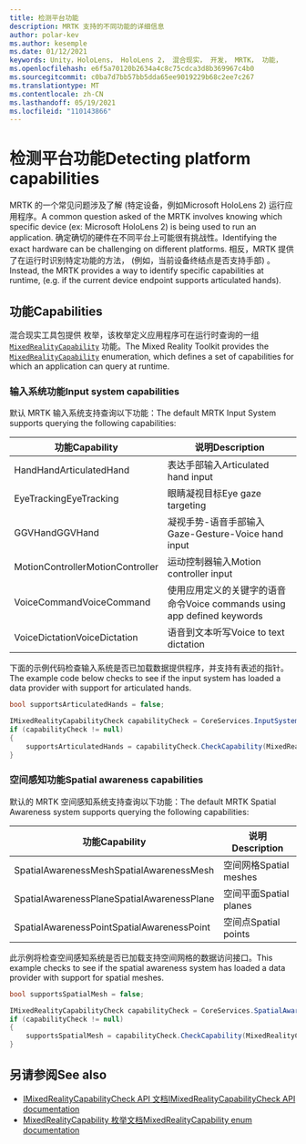 ```yaml
---
title: 检测平台功能
description: MRTK 支持的不同功能的详细信息
author: polar-kev
ms.author: kesemple
ms.date: 01/12/2021
keywords: Unity，HoloLens， HoloLens 2， 混合现实， 开发， MRTK， 功能，
ms.openlocfilehash: e6f5a70120b2634a4c8c75cdca3d8b369967c4b0
ms.sourcegitcommit: c0ba7d7bb57bb5dda65ee9019229b68c2ee7c267
ms.translationtype: MT
ms.contentlocale: zh-CN
ms.lasthandoff: 05/19/2021
ms.locfileid: "110143866"
---
```

# <a name="detecting-platform-capabilities"></a><span data-ttu-id="f513e-104">检测平台功能</span><span class="sxs-lookup"><span data-stu-id="f513e-104">Detecting platform capabilities</span></span>

<span data-ttu-id="f513e-105">MRTK 的一个常见问题涉及了解 (特定设备，例如Microsoft HoloLens 2) 运行应用程序。</span><span class="sxs-lookup"><span data-stu-id="f513e-105">A common question asked of the MRTK involves knowing which specific device (ex: Microsoft HoloLens 2) is being used to run an application.</span></span> <span data-ttu-id="f513e-106">确定确切的硬件在不同平台上可能很有挑战性。</span><span class="sxs-lookup"><span data-stu-id="f513e-106">Identifying the exact hardware can be challenging on different platforms.</span></span> <span data-ttu-id="f513e-107">相反，MRTK 提供了在运行时识别特定功能的方法， (例如，当前设备终结点是否支持手部) 。</span><span class="sxs-lookup"><span data-stu-id="f513e-107">Instead, the MRTK provides a way to identify specific capabilities at runtime, (e.g. if the current device endpoint supports articulated hands).</span></span>

## <a name="capabilities"></a><span data-ttu-id="f513e-108">功能</span><span class="sxs-lookup"><span data-stu-id="f513e-108">Capabilities</span></span>

<span data-ttu-id="f513e-109">混合现实工具包提供 枚举，该枚举定义应用程序可在运行时查询的一组 [`MixedRealityCapability`](xref:Microsoft.MixedReality.Toolkit.MixedRealityCapability) 功能。</span><span class="sxs-lookup"><span data-stu-id="f513e-109">The Mixed Reality Toolkit provides the [`MixedRealityCapability`](xref:Microsoft.MixedReality.Toolkit.MixedRealityCapability) enumeration, which defines a set of capabilities for which an application can query at runtime.</span></span>

### <a name="input-system-capabilities"></a><span data-ttu-id="f513e-110">输入系统功能</span><span class="sxs-lookup"><span data-stu-id="f513e-110">Input system capabilities</span></span>

<span data-ttu-id="f513e-111">默认 MRTK 输入系统支持查询以下功能：</span><span class="sxs-lookup"><span data-stu-id="f513e-111">The default MRTK Input System supports querying the following capabilities:</span></span>

| <span data-ttu-id="f513e-112">功能</span><span class="sxs-lookup"><span data-stu-id="f513e-112">Capability</span></span> | <span data-ttu-id="f513e-113">说明</span><span class="sxs-lookup"><span data-stu-id="f513e-113">Description</span></span> |
|---|---|
| <span data-ttu-id="f513e-114">HandHand</span><span class="sxs-lookup"><span data-stu-id="f513e-114">ArticulatedHand</span></span> | <span data-ttu-id="f513e-115">表达手部输入</span><span class="sxs-lookup"><span data-stu-id="f513e-115">Articulated hand input</span></span> |
| <span data-ttu-id="f513e-116">EyeTracking</span><span class="sxs-lookup"><span data-stu-id="f513e-116">EyeTracking</span></span> | <span data-ttu-id="f513e-117">眼睛凝视目标</span><span class="sxs-lookup"><span data-stu-id="f513e-117">Eye gaze targeting</span></span> |
| <span data-ttu-id="f513e-118">GGVHand</span><span class="sxs-lookup"><span data-stu-id="f513e-118">GGVHand</span></span> | <span data-ttu-id="f513e-119">凝视手势-语音手部输入</span><span class="sxs-lookup"><span data-stu-id="f513e-119">Gaze-Gesture-Voice hand input</span></span> |
| <span data-ttu-id="f513e-120">MotionController</span><span class="sxs-lookup"><span data-stu-id="f513e-120">MotionController</span></span> | <span data-ttu-id="f513e-121">运动控制器输入</span><span class="sxs-lookup"><span data-stu-id="f513e-121">Motion controller input</span></span> |
| <span data-ttu-id="f513e-122">VoiceCommand</span><span class="sxs-lookup"><span data-stu-id="f513e-122">VoiceCommand</span></span> | <span data-ttu-id="f513e-123">使用应用定义的关键字的语音命令</span><span class="sxs-lookup"><span data-stu-id="f513e-123">Voice commands using app defined keywords</span></span> |
| <span data-ttu-id="f513e-124">VoiceDictation</span><span class="sxs-lookup"><span data-stu-id="f513e-124">VoiceDictation</span></span> | <span data-ttu-id="f513e-125">语音到文本听写</span><span class="sxs-lookup"><span data-stu-id="f513e-125">Voice to text dictation</span></span> |

<span data-ttu-id="f513e-126">下面的示例代码检查输入系统是否已加载数据提供程序，并支持有表述的指针。</span><span class="sxs-lookup"><span data-stu-id="f513e-126">The example code below checks to see if the input system has loaded a data provider with support for articulated hands.</span></span>

```c#
bool supportsArticulatedHands = false;

IMixedRealityCapabilityCheck capabilityCheck = CoreServices.InputSystem as IMixedRealityCapabilityCheck;
if (capabilityCheck != null)
{
    supportsArticulatedHands = capabilityCheck.CheckCapability(MixedRealityCapability.ArticulatedHand);
}
```

### <a name="spatial-awareness-capabilities"></a><span data-ttu-id="f513e-127">空间感知功能</span><span class="sxs-lookup"><span data-stu-id="f513e-127">Spatial awareness capabilities</span></span>

<span data-ttu-id="f513e-128">默认的 MRTK 空间感知系统支持查询以下功能：</span><span class="sxs-lookup"><span data-stu-id="f513e-128">The default MRTK Spatial Awareness system supports querying the following capabilities:</span></span>

| <span data-ttu-id="f513e-129">功能</span><span class="sxs-lookup"><span data-stu-id="f513e-129">Capability</span></span> | <span data-ttu-id="f513e-130">说明</span><span class="sxs-lookup"><span data-stu-id="f513e-130">Description</span></span> |
|---|---|
| <span data-ttu-id="f513e-131">SpatialAwarenessMesh</span><span class="sxs-lookup"><span data-stu-id="f513e-131">SpatialAwarenessMesh</span></span> | <span data-ttu-id="f513e-132">空间网格</span><span class="sxs-lookup"><span data-stu-id="f513e-132">Spatial meshes</span></span> |
| <span data-ttu-id="f513e-133">SpatialAwarenessPlane</span><span class="sxs-lookup"><span data-stu-id="f513e-133">SpatialAwarenessPlane</span></span> | <span data-ttu-id="f513e-134">空间平面</span><span class="sxs-lookup"><span data-stu-id="f513e-134">Spatial planes</span></span> |
| <span data-ttu-id="f513e-135">SpatialAwarenessPoint</span><span class="sxs-lookup"><span data-stu-id="f513e-135">SpatialAwarenessPoint</span></span> | <span data-ttu-id="f513e-136">空间点</span><span class="sxs-lookup"><span data-stu-id="f513e-136">Spatial points</span></span> |

<span data-ttu-id="f513e-137">此示例将检查空间感知系统是否已加载支持空间网格的数据访问接口。</span><span class="sxs-lookup"><span data-stu-id="f513e-137">This example checks to see if the spatial awareness system has loaded a data provider with support for spatial meshes.</span></span>

```c#
bool supportsSpatialMesh = false;

IMixedRealityCapabilityCheck capabilityCheck = CoreServices.SpatialAwarenessSystem as IMixedRealityCapabilityCheck;
if (capabilityCheck != null)
{
    supportsSpatialMesh = capabilityCheck.CheckCapability(MixedRealityCapability.SpatialAwarenessMesh);
}
```

## <a name="see-also"></a><span data-ttu-id="f513e-138">另请参阅</span><span class="sxs-lookup"><span data-stu-id="f513e-138">See also</span></span>

- [<span data-ttu-id="f513e-139">IMixedRealityCapabilityCheck API 文档</span><span class="sxs-lookup"><span data-stu-id="f513e-139">IMixedRealityCapabilityCheck API documentation</span></span>](xref:Microsoft.MixedReality.Toolkit.IMixedRealityCapabilityCheck)
- [<span data-ttu-id="f513e-140">MixedRealityCapability 枚举文档</span><span class="sxs-lookup"><span data-stu-id="f513e-140">MixedRealityCapability enum documentation</span></span>](xref:Microsoft.MixedReality.Toolkit.MixedRealityCapability)
